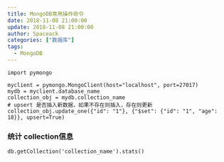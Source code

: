 ```yaml
---
title: MongoDB常用操作命令
date: 2018-11-08 21:00:00
update: 2018-11-08 21:00:00
author: Spaceack
categories: ["数据库"]
tags: 
  - MongoDB
---
```

```python3
import pymongo

myclient = pymongo.MongoClient(host="localhost", port=27017)
mydb = myclient.database_name
collection_obj = mydb.collection_name
# upsert 是否插入新数据，如果不存在则插入，存在则更新 
collection_obj.update_one({"id": "1"}, {"$set": {"id": "1", "age": 18}}, upsert=True)
```

### 统计 collection信息 

`db.getCollection('collection_name').stats()`
